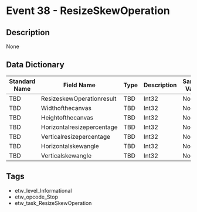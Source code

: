 # Event 38 - ResizeSkewOperation

## Description
None

## Data Dictionary
|Standard Name|Field Name|Type|Description|Sample Value|
|---|---|---|---|---|
|TBD|ResizeskewOperationresult|TBD|Int32|None|None|
|TBD|Widthofthecanvas|TBD|Int32|None|None|
|TBD|Heightofthecanvas|TBD|Int32|None|None|
|TBD|Horizontalresizepercentage|TBD|Int32|None|None|
|TBD|Verticalresizepercentage|TBD|Int32|None|None|
|TBD|Horizontalskewangle|TBD|Int32|None|None|
|TBD|Verticalskewangle|TBD|Int32|None|None|

## Tags
* etw_level_Informational
* etw_opcode_Stop
* etw_task_ResizeSkewOperation